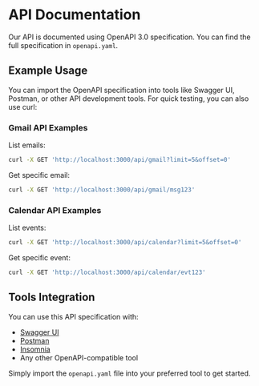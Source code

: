 # API Documentation

Our API is documented using OpenAPI 3.0 specification. You can find the full specification in `openapi.yaml`.

## Example Usage

You can import the OpenAPI specification into tools like Swagger UI, Postman, or other API development tools. For quick testing, you can also use curl:

### Gmail API Examples

List emails:

```bash
curl -X GET 'http://localhost:3000/api/gmail?limit=5&offset=0'
```

Get specific email:

```bash
curl -X GET 'http://localhost:3000/api/gmail/msg123'
```

### Calendar API Examples

List events:

```bash
curl -X GET 'http://localhost:3000/api/calendar?limit=5&offset=0'
```

Get specific event:

```bash
curl -X GET 'http://localhost:3000/api/calendar/evt123'
```

## Tools Integration

You can use this API specification with:

- [Swagger UI](https://swagger.io/tools/swagger-ui/)
- [Postman](https://www.postman.com/)
- [Insomnia](https://insomnia.rest/)
- Any other OpenAPI-compatible tool

Simply import the `openapi.yaml` file into your preferred tool to get started.
